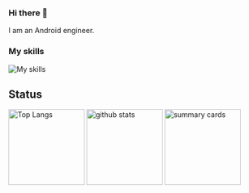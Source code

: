 ### Hi there 👋
I am an Android engineer. 

### My skills
<img alt="My skills" src="https://skillicons.dev/icons?i=androidstudio,java,kotlin,github,idea,vscode&perline=12" />


## Status
<p align="left"> 
  <img alt="Top Langs" height="150px" src="https://github-readme-stats.vercel.app/api?username=nshiraki&count_private=true&show_icons=true" />
  <img alt="github stats" height="150px" src="https://github-readme-stats.vercel.app/api/top-langs/?username=nshiraki&hide=html,cmake,swift,objective-c&layout=compact" />
  <img alt="summary cards" height="150px" src="https://github-profile-summary-cards.vercel.app/api/cards/profile-details?username=nshiraki" />
</p>

<!--
**nshiraki/nshiraki** is a ✨ _special_ ✨ repository because its `README.md` (this file) appears on your GitHub profile.

Here are some ideas to get you started:

- 🔭 I’m currently working on ...
- 🌱 I’m currently learning ...
- 👯 I’m looking to collaborate on ...
- 🤔 I’m looking for help with ...
- 💬 Ask me about ...
- 📫 How to reach me: ...
- 😄 Pronouns: ...
- ⚡ Fun fact: ...
-->


